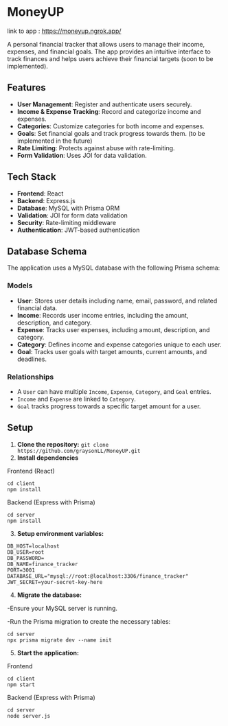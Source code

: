 # MoneyUP

link to app : https://moneyup.ngrok.app/

A personal financial tracker that allows users to manage their income, expenses, and financial goals. The app provides an intuitive interface to track finances and helps users achieve their financial targets (soon to be implemented).

## Features

- **User Management**: Register and authenticate users securely.
- **Income & Expense Tracking**: Record and categorize income and expenses.
- **Categories**: Customize categories for both income and expenses.
- **Goals**: Set financial goals and track progress towards them. (to be implemented in the future)
- **Rate Limiting**: Protects against abuse with rate-limiting.
- **Form Validation**: Uses JOI for data validation.

## Tech Stack

- **Frontend**: React
- **Backend**: Express.js
- **Database**: MySQL with Prisma ORM
- **Validation**: JOI for form data validation
- **Security**: Rate-limiting middleware
- **Authentication**: JWT-based authentication

## Database Schema

The application uses a MySQL database with the following Prisma schema:

### Models

- **User**: Stores user details including name, email, password, and related financial data.
- **Income**: Records user income entries, including the amount, description, and category.
- **Expense**: Tracks user expenses, including amount, description, and category.
- **Category**: Defines income and expense categories unique to each user.
- **Goal**: Tracks user goals with target amounts, current amounts, and deadlines.

### Relationships

- A `User` can have multiple `Income`, `Expense`, `Category`, and `Goal` entries.
- `Income` and `Expense` are linked to `Category`.
- `Goal` tracks progress towards a specific target amount for a user.

## Setup

1. **Clone the repository:**
   ```git clone https://github.com/graysonLL/MoneyUP.git```
2. **Install dependencies**
   
Frontend (React)
```
cd client
npm install

```
Backend (Express with Prisma)
```
cd server
npm install

```
3. **Setup environment variables:**
```
DB_HOST=localhost
DB_USER=root
DB_PASSWORD=
DB_NAME=finance_tracker
PORT=3001
DATABASE_URL="mysql://root:@localhost:3306/finance_tracker"
JWT_SECRET=your-secret-key-here
```
4. **Migrate the database:**
   
-Ensure your MySQL server is running.

-Run the Prisma migration to create the necessary tables:

```
cd server
npx prisma migrate dev --name init

```

5. **Start the application:**
   
Frontend 
```
cd client
npm start

```
Backend (Express with Prisma)
```
cd server
node server.js

```


